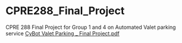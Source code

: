 # CPRE288_Final_Project
CPRE 288 Final Project for Group 1 and 4 on Automated Valet parking service
[CyBot Valet Parking _ Final Project.pdf](https://github.com/nihaal1/CPRE288_Final_Project/files/9169762/CyBot.Valet.Parking._.Final.Project.pdf)
